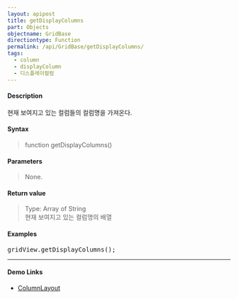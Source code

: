 ```yaml
---
layout: apipost
title: getDisplayColumns
part: Objects
objectname: GridBase
directiontype: Function
permalink: /api/GridBase/getDisplayColumns/
tags:
  - column
  - displayColumn
  - 디스플레이컬럼  
---
```



#### Description

 현재 보여지고 있는 컬럼들의 컬럼명을 가져온다.  

#### Syntax

> function getDisplayColumns()

#### Parameters

> None.    

#### Return value

> Type: Array of String  
> 현재 보여지고 있는 컬럼명의 배열    

#### Examples 

<pre class="prettyprint">
gridView.getDisplayColumns();
</pre>

---

#### Demo Links

* [ColumnLayout](http://demo.realgrid.com/Demo/ColumnLayout)